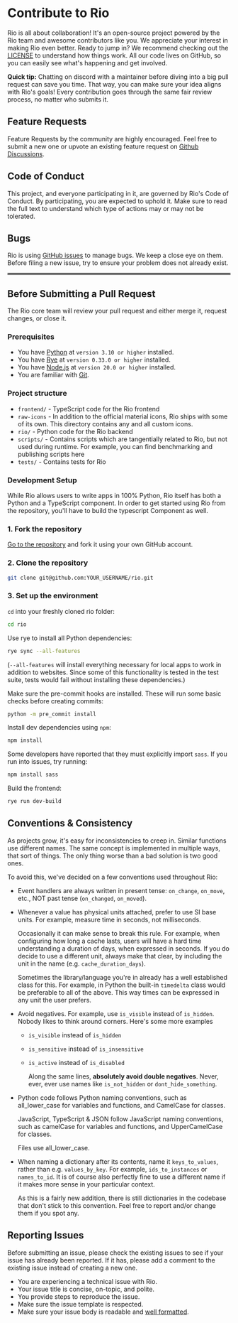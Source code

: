 # Contribute to Rio

Rio is all about collaboration! It's an open-source project powered by the Rio
team and awesome contributors like you. We appreciate your interest in making
Rio even better. Ready to jump in? We recommend checking out the
[LICENSE](https://github.com/rio-labs/rio/blob/main/LICENSE.txt) to understand
how things work. All our code lives on GitHub, so you can easily see what's
happening and get involved.

**Quick tip:** Chatting on discord with a maintainer before diving into a big
pull request can save you time. That way, you can make sure your idea aligns
with Rio's goals! Every contribution goes through the same fair review process,
no matter who submits it.

## Feature Requests

Feature Requests by the community are highly encouraged. Feel free to submit a
new one or upvote an existing feature request on [Github
Discussions](https://github.com/rio-labs/rio/discussions/categories/feature-requests).

## Code of Conduct

This project, and everyone participating in it, are governed by Rio's Code of
Conduct. By participating, you are expected to uphold it. Make sure to read the
full text to understand which type of actions may or may not be tolerated.

## Bugs

Rio is using [GitHub issues](https://github.com/rio-labs/rio/issues) to manage
bugs. We keep a close eye on them. Before filing a new issue, try to ensure your
problem does not already exist.

<hr style="border:2px solid gray">

## Before Submitting a Pull Request

The Rio core team will review your pull request and either merge it, request
changes, or close it.

### Prerequisites

- You have [Python](https://www.python.org/) at `version 3.10 or higher`
    installed.
- You have [Rye](https://rye.astral.sh/) at `version 0.33.0 or higher`
    installed.
- You have [Node.js](https://nodejs.org/) at `version 20.0 or higher` installed.
- You are familiar with [Git](https://git-scm.com/).

### Project structure

- `frontend/` - TypeScript code for the Rio frontend
- `raw-icons` - In addition to the official material icons, Rio ships with some
    of its own. This directory contains any and all custom icons.
- `rio/` - Python code for the Rio backend
- `scripts/` - Contains scripts which are tangentially related to Rio, but not
    used during runtime. For example, you can find benchmarking and publishing
    scripts here
- `tests/` - Contains tests for Rio

### Development Setup

While Rio allows users to write apps in 100% Python, Rio itself has both a
Python and a TypeScript component. In order to get started using Rio from the
repository, you'll have to build the typescript Component as well.

### 1. Fork the repository

[Go to the repository](https://github.com/rio-labs/rio) and fork it using your
own GitHub account.

### 2. Clone the repository

```bash
git clone git@github.com:YOUR_USERNAME/rio.git
```

### 3. Set up the environment

`cd` into your freshly cloned rio folder:

```bash
cd rio
```

Use rye to install all Python dependencies:

```bash
rye sync --all-features
```

(`--all-features` will install everything necessary for local apps to work in
addition to websites. Since some of this functionality is tested in the test
suite, tests would fail without installing these dependencies.)

Make sure the pre-commit hooks are installed. These will run some basic checks
before creating commits:

```bash
python -m pre_commit install
```

Install dev dependencies using `npm`:

```bash
npm install
```

Some developers have reported that they must explicitly import `sass`. If you
run into issues, try running:

```bash
npm install sass
```

Build the frontend:

```bash
rye run dev-build
```

## Conventions & Consistency

As projects grow, it's easy for inconsistencies to creep in. Similar functions
use different names. The same concept is implemented in multiple ways, that sort
of things. The only thing worse than a bad solution is two good ones.

To avoid this, we've decided on a few conventions used throughout Rio:

- Event handlers are always written in present tense: `on_change`, `on_move`,
    etc., NOT past tense (`on_changed`, `on_moved`).

- Whenever a value has physical units attached, prefer to use SI base units. For
    example, measure time in seconds, not milliseconds.

    Occasionally it can make sense to break this rule. For example, when
    configuring how long a cache lasts, users will have a hard time understanding
    a duration of days, when expressed in seconds. If you do decide to use a
    different unit, always make that clear, by including the unit in the name
    (e.g. `cache_duration_days`).

    Sometimes the library/language you're in already has a well established class
    for this. For example, in Python the built-in `timedelta` class would be
    preferable to all of the above. This way times can be expressed in any unit
    the user prefers.

- Avoid negatives. For example, use `is_visible` instead of `is_hidden`. Nobody
    likes to think around corners. Here's some more examples

  - `is_visible` instead of `is_hidden`
  - `is_sensitive` instead of `is_insensitive`
  - `is_active` instead of `is_disabled`

    Along the same lines, **absolutely avoid double negatives**. Never, ever, ever
    use names like `is_not_hidden` or `dont_hide_something`.

- Python code follows Python naming conventions, such as all_lower_case for
    variables and functions, and CamelCase for classes.

    JavaScript, TypeScript & JSON follow JavaScript naming conventions, such as
    camelCase for variables and functions, and UpperCamelCase for classes.

    Files use all_lower_case.

- When naming a dictionary after its contents, name it `keys_to_values`, rather
    than e.g. `values_by_key`. For example, `ids_to_instances` or `names_to_id`.
    It is of course also perfectly fine to use a different name if it makes more
    sense in your particular context.

    As this is a fairly new addition, there is still dictionaries in the codebase
    that don't stick to this convention. Feel free to report and/or change them if
    you spot any.

## Reporting Issues

Before submitting an issue, please check the existing issues to see if your
issue has already been reported. If it has, please add a comment to the existing
issue instead of creating a new one.

- You are experiencing a technical issue with Rio.
- Your issue title is concise, on-topic, and polite.
- You provide steps to reproduce the issue.
- Make sure the issue template is respected.
- Make sure your issue body is readable and [well formatted](https://docs.github.com/get-started/writing-on-github/getting-started-with-writing-and-formatting-on-github/basic-writing-and-formatting-syntax).
